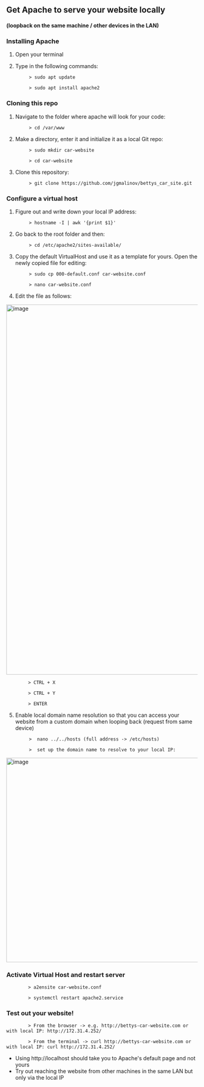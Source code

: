 ## Get Apache to serve your website locally 
#### (loopback on the same machine / other devices in the LAN)


### Installing Apache

1. Open your terminal
2. Type in the following commands:
            
            > sudo apt update

            > sudo apt install apache2
### Cloning this repo 
1. Navigate to the folder where apache will look for your code:

            > cd /var/www

2. Make a directory, enter it and initialize it as a local Git repo:

            > sudo mkdir car-website
         
            > cd car-website

3. Clone this repository:

            > git clone https://github.com/jgmalinov/bettys_car_site.git

### Configure a virtual host
1. Figure out and write down your local IP address:
            
            > hostname -I | awk '{print $1}'

2. Go back to the root folder and then:

            > cd /etc/apache2/sites-available/

3. Copy the default VirtualHost and use it as a template for yours. Open the newly copied file for editing:

            > sudo cp 000-default.conf car-website.conf
         
            > nano car-website.conf
            

4. Edit the file as follows:

<img width="974" alt="image" src="https://github.com/jgmalinov/bettys_car_site/assets/99488455/ae5b48aa-3a73-49f1-b1e9-c14156532213">

            > CTRL + X
            
            > CTRL + Y
            
            > ENTER

5. Enable local domain name resolution so that you can access your website from a custom domain when looping back (request from same device)
            
            >  nano ../../hosts (full address -> /etc/hosts)
             
            >  set up the domain name to resolve to your local IP:
               
<img width="538" alt="image" src="https://github.com/jgmalinov/bettys_car_site/assets/99488455/22e83784-41ab-4ddf-9abc-3d5d2922df84">

### Activate Virtual Host and restart server

            > a2ensite car-website.conf
            
            > systemctl restart apache2.service
            

### Test out your website!
            > From the browser -> e.g. http://bettys-car-website.com or with local IP: http://172.31.4.252/
            
            > From the terminal -> curl http://bettys-car-website.com or with local IP: curl http://172.31.4.252/
            

- Using http://localhost should take you to Apache's default page and not yours
- Try out reaching the website from other machines in the same LAN but only via the local IP
